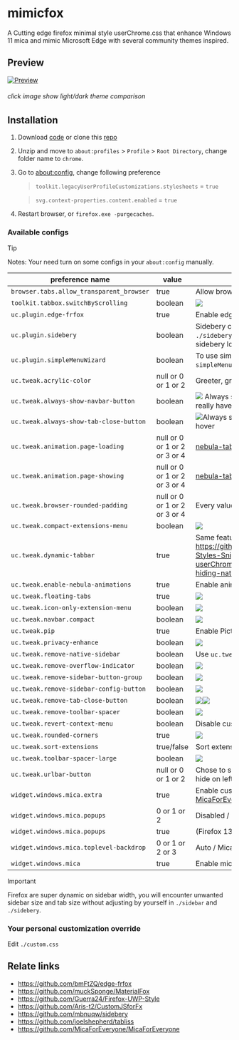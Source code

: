 # mimicfox

A Cutting edge firefox minimal style userChrome.css that enhance Windows 11 mica and mimic Microsoft Edge with several community themes inspired.

## Preview

[![Preview](./assets/previews/preview.png)](https://rainbowflesh.github.io/html/mimicfox.html "click image show light/dark theme comparison")

###### click image show light/dark theme comparison

## Installation

1. Download [code](https://github.com/rainbowflesh/mimicfox/archive/refs/heads/main.zip) or clone this [repo](https://github.com/rainbowflesh/mimicfox.git)
2. Unzip and move to `about:profiles` > `Profile` > `Root Directory`, change folder name to `chrome`.
3. Go to [about:config](about:config), change following preference

   > `toolkit.legacyUserProfileCustomizations.stylesheets` = `true`

   > `svg.context-properties.content.enabled` = `true`

4. Restart browser, or `firefox.exe -purgecaches`.

### Available configs

> [!TIP]
> Notes: Your need turn on some configs in your `about:config` manually.

| preference name                          | value                         | description                                                                                                                                                    |
| ---------------------------------------- | ----------------------------- | -------------------------------------------------------------------------------------------------------------------------------------------------------------- |
| `browser.tabs.allow_transparent_browser` | true                          | Allow browser framework transparent                                                                                                                            |
| `toolkit.tabbox.switchByScrolling`       | boolean                       | ![](./assets/previews/switchByScrolling.gif)                                                                                                                                          |
| `uc.plugin.edge-frfox`                   | true                          | Enable edge-frfox styles                                                                                                                                       |
| `uc.plugin.sidebery`                     | boolean                       | Sidebery custom css, copy everything in `./sidebery.css` to [Sidebery setting](https://github.com/mbnuqw/sidebery/wiki/Sidebery-Styles-Snippets) to make sidebery looks like native vertical tab styles                                                |
| `uc.plugin.simpleMenuWizard`             | boolean                       | To use simpleMenuWizard put entire `simpleMenuWizard-master` to `./plugins/`                                                                                   |
| `uc.tweak.acrylic-color`                 | null or 0 or 1 or 2           | Greeter, grayer                                                                                                                                                |
| `uc.tweak.always-show-navbar-button`     | boolean                       | ![](./assets/previews/always-show-navbar-button.gif) Always show navbar buttons even window really have no space for them                                      |
| `uc.tweak.always-show-tab-close-button`  | boolean                       | ![](./assets/previews/always-show-close-button.png)Always show tab close button, or show only on hover                                                         |
| `uc.tweak.animation.page-loading`        | null or 0 or 1 or 2 or 3 or 4 | [nebula-tab-loading-animation](https://github.com/JustAdumbPrsn/Zen-Nebula/blob/main/Nebula/Nebula-config.css)                                                 |
| `uc.tweak.animation.page-showing`        | null or 0 or 1 or 2 or 3 or 4 | [nebula-tab-switch-animation](https://github.com/JustAdumbPrsn/Zen-Nebula/blob/main/Nebula/Nebula-config.css)                                                  |
| `uc.tweak.browser-rounded-padding`       | null or 0 or 1 or 2 or 3 or 4 | Every value add 0.5em extra padding ![](./assets/previews/browser-rounded-padding.gif)                                                                         |
| `uc.tweak.compact-extensions-menu`       | boolean                       | ![](./assets/previews/extension1.png)                                                                                                                          |
| `uc.tweak.dynamic-tabbar`                | true                          | Same feature from <https://github.com/mbnuqw/sidebery/wiki/Firefox-Styles-Snippets-(via-userChrome.css)#dynamic-native-tabs-for-hiding-native-horizontal-tabs> |
| `uc.tweak.enable-nebula-animations`      | true                          | Enable animations from [nebula](https://github.com/JustAdumbPrsn/Zen-Nebula)                                                                                   |
| `uc.tweak.floating-tabs`                 | true                          | ![](./assets/previews/floating-tabs.gif)                                                                                                                       |
| `uc.tweak.icon-only-extension-menu`      | boolean                       | ![](./assets/previews/extension2.png)                                                                                                                          |
| `uc.tweak.navbar.compact`                | boolean                       | ![](./assets/previews/navbar-compact.gif)                                                                                                                      |
| `uc.tweak.pip`                           | true                          | Enable Picture-in-Picture styles ![](./assets/previews/pip.png)                                                                                                |
| `uc.tweak.privacy-enhance`               | boolean                       | ![](./assets/previews/privacy-enhance.gif)                                                                                                                     |
| `uc.tweak.remove-native-sidebar`         | boolean                       | Use `uc.tweak.dynamic-tabbar` instead ![](./assets/previews/remove-native-sidebar.gif)                                                                                                               |
| `uc.tweak.remove-overflow-indicator`     | boolean                       | ![](./assets/previews/remove-overflow-indicator.gif)                                                                                                           |
| `uc.tweak.remove-sidebar-button-group`   | boolean                       | ![](./assets/previews/remove-sidebar-config-button.gif)                                                                                                        |
| `uc.tweak.remove-sidebar-config-button`  | boolean                       | ![](./assets/previews/remove-sidebar-config-button.gif)                                                                                                        |
| `uc.tweak.remove-tab-close-button`       | boolean                       | ![](./assets/previews/remove-tab-close-button.gif)![](./assets/previews/remove-tab-close-button1.gif)                                                          |
| `uc.tweak.remove-toolbar-spacer`         | boolean                       | ![](./assets/previews/remove-toolbar-spacer.gif)                                                                                                               |
| `uc.tweak.revert-context-menu`           | boolean                       | Disable custom context menu css                                                                                                                                |
| `uc.tweak.rounded-corners`               | true                          | ![](./assets/previews/rounded-corners.gif)                                                                                                                     |
| `uc.tweak.sort-extensions`               | true/false                    | Sort extension items by alphabet                                                                                                                               |
| `uc.tweak.toolbar-spacer-large`          | boolean                       | ![](./assets/previews/toolbar-spacer-large.gif)                                                                                                                |
| `uc.tweak.urlbar-button`                 | null or 0 or 1 or 2           | Chose to show urlbar buttons with none hide (0), hide on left (1), or hide on right(2) ![](./assets/previews/urlbar-button.gif)                                |
| `widget.windows.mica.extra`              | true                          | Enable custom extra mica content (Require [MicaForEveryone](https://github.com/MicaForEveryone/MicaForEveryone))                                               |
| `widget.windows.mica.popups`             | 0 or 1 or 2                   | Disabled / Enabled / Auto (Firefox 138+)                                                                                                                       |
| `widget.windows.mica.popups`             | true                          | (Firefox 137)                                                                                                                                                  |
| `widget.windows.mica.toplevel-backdrop`  | 0 or 1 or 2 or 3              | Auto / Mica / Acrylic / MicaAlt (Firefox 138+)                                                                                                                 |
| `widget.windows.mica`                    | true                          | Enable mica effect on Windows 10/11                                                                                                                            |

> [!IMPORTANT]
> Firefox are super dynamic on sidebar width, you will encounter unwanted sidebar size and tab size without adjusting by yourself in `./sidebar` and `./sidebery`.

### Your personal customization override
Edit `./custom.css`

## Relate links

- https://github.com/bmFtZQ/edge-frfox
- https://github.com/muckSponge/MaterialFox
- https://github.com/Guerra24/Firefox-UWP-Style
- https://github.com/Aris-t2/CustomJSforFx
- https://github.com/mbnuqw/sidebery
- https://github.com/joelshepherd/tabliss
- https://github.com/MicaForEveryone/MicaForEveryone
